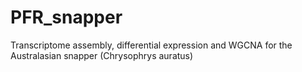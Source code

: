 # PFR_snapper
Transcriptome assembly, differential expression and WGCNA for the Australasian snapper (Chrysophrys auratus)
